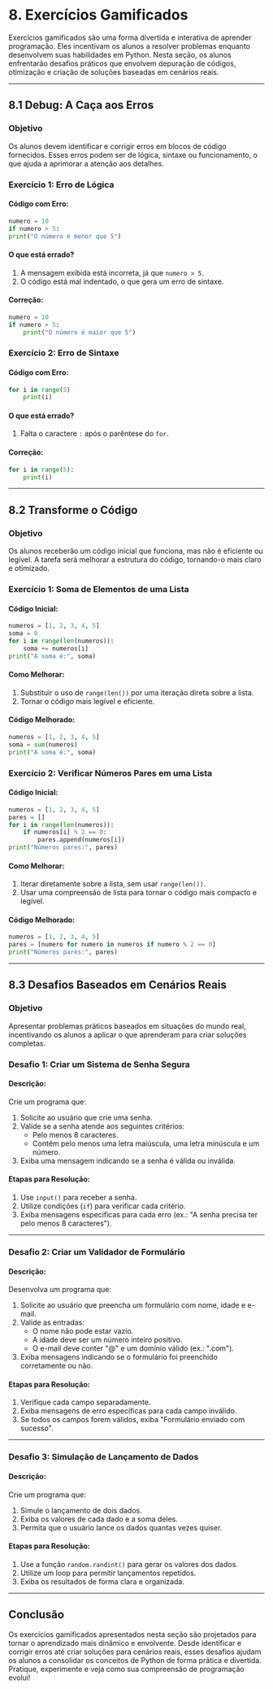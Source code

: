 # **8. Exercícios Gamificados**

Exercícios gamificados são uma forma divertida e interativa de aprender programação. Eles incentivam os alunos a resolver problemas enquanto desenvolvem suas habilidades em Python. Nesta seção, os alunos enfrentarão desafios práticos que envolvem depuração de códigos, otimização e criação de soluções baseadas em cenários reais.

------

## **8.1 Debug: A Caça aos Erros**

### **Objetivo**

Os alunos devem identificar e corrigir erros em blocos de código fornecidos. Esses erros podem ser de lógica, sintaxe ou funcionamento, o que ajuda a aprimorar a atenção aos detalhes.

### **Exercício 1: Erro de Lógica**

#### **Código com Erro:**

```python
numero = 10
if numero > 5:
print("O número é menor que 5")
```

#### **O que está errado?**

1. A mensagem exibida está incorreta, já que `numero > 5`.
2. O código está mal indentado, o que gera um erro de sintaxe.

#### **Correção:**

```python
numero = 10
if numero > 5:
    print("O número é maior que 5")
```

### **Exercício 2: Erro de Sintaxe**

#### **Código com Erro:**

```python
for i in range(5)
    print(i)
```

#### **O que está errado?**

1. Falta o caractere `:` após o parêntese do `for`.

#### **Correção:**

```python
for i in range(5):
    print(i)
```

------

## **8.2 Transforme o Código**

### **Objetivo**

Os alunos receberão um código inicial que funciona, mas não é eficiente ou legível. A tarefa será melhorar a estrutura do código, tornando-o mais claro e otimizado.

### **Exercício 1: Soma de Elementos de uma Lista**

#### **Código Inicial:**

```python
numeros = [1, 2, 3, 4, 5]
soma = 0
for i in range(len(numeros)):
    soma += numeros[i]
print("A soma é:", soma)
```

#### **Como Melhorar:**

1. Substituir o uso de `range(len())` por uma iteração direta sobre a lista.
2. Tornar o código mais legível e eficiente.

#### **Código Melhorado:**

```python
numeros = [1, 2, 3, 4, 5]
soma = sum(numeros)
print("A soma é:", soma)
```

### **Exercício 2: Verificar Números Pares em uma Lista**

#### **Código Inicial:**

```python
numeros = [1, 2, 3, 4, 5]
pares = []
for i in range(len(numeros)):
    if numeros[i] % 2 == 0:
        pares.append(numeros[i])
print("Números pares:", pares)
```

#### **Como Melhorar:**

1. Iterar diretamente sobre a lista, sem usar `range(len())`.
2. Usar uma compreensão de lista para tornar o código mais compacto e legível.

#### **Código Melhorado:**

```python
numeros = [1, 2, 3, 4, 5]
pares = [numero for numero in numeros if numero % 2 == 0]
print("Números pares:", pares)
```

------

## **8.3 Desafios Baseados em Cenários Reais**

### **Objetivo**

Apresentar problemas práticos baseados em situações do mundo real, incentivando os alunos a aplicar o que aprenderam para criar soluções completas.

### **Desafio 1: Criar um Sistema de Senha Segura**

#### **Descrição:**

Crie um programa que:

1. Solicite ao usuário que crie uma senha.
2. Valide se a senha atende aos seguintes critérios:
   - Pelo menos 8 caracteres.
   - Contém pelo menos uma letra maiúscula, uma letra minúscula e um número.
3. Exiba uma mensagem indicando se a senha é válida ou inválida.

#### **Etapas para Resolução:**

1. Use `input()` para receber a senha.
2. Utilize condições (`if`) para verificar cada critério.
3. Exiba mensagens específicas para cada erro (ex.: "A senha precisa ter pelo menos 8 caracteres").

------

### **Desafio 2: Criar um Validador de Formulário**

#### **Descrição:**

Desenvolva um programa que:

1. Solicite ao usuário que preencha um formulário com nome, idade e e-mail.
2. Valide as entradas:
   - O nome não pode estar vazio.
   - A idade deve ser um número inteiro positivo.
   - O e-mail deve conter "@" e um domínio válido (ex.: ".com").
3. Exiba mensagens indicando se o formulário foi preenchido corretamente ou não.

#### **Etapas para Resolução:**

1. Verifique cada campo separadamente.
2. Exiba mensagens de erro específicas para cada campo inválido.
3. Se todos os campos forem válidos, exiba "Formulário enviado com sucesso".

------

### **Desafio 3: Simulação de Lançamento de Dados**

#### **Descrição:**

Crie um programa que:

1. Simule o lançamento de dois dados.
2. Exiba os valores de cada dado e a soma deles.
3. Permita que o usuário lance os dados quantas vezes quiser.

#### **Etapas para Resolução:**

1. Use a função `random.randint()` para gerar os valores dos dados.
2. Utilize um loop para permitir lançamentos repetidos.
3. Exiba os resultados de forma clara e organizada.

------

## **Conclusão**

Os exercícios gamificados apresentados nesta seção são projetados para tornar o aprendizado mais dinâmico e envolvente. Desde identificar e corrigir erros até criar soluções para cenários reais, esses desafios ajudam os alunos a consolidar os conceitos de Python de forma prática e divertida. Pratique, experimente e veja como sua compreensão de programação evolui!
